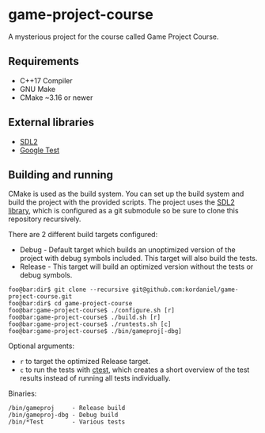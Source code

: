 # game-project-course
A mysterious project for the course called Game Project Course.

## Requirements
* C++17 Compiler
* GNU Make
* CMake ~3.16 or newer

## External libraries
* [SDL2](https://www.libsdl.org/)
* [Google Test](https://github.com/google/googletest)


## Building and running
CMake is used as the build system. You can set up the build system and build the project with the provided scripts. The project uses the [SDL2 library](https://www.libsdl.org/), which is configured as a git submodule so be sure to clone this repository recursively.

There are 2 different build targets configured:
- Debug - Default target which builds an unoptimized version of the project with debug symbols included. This target will also build the tests.
- Release - This target will build an optimized version without the tests or debug symbols.

```console
foo@bar:dir$ git clone --recursive git@github.com:kordaniel/game-project-course.git
foo@bar:dir$ cd game-project-course
foo@bar:game-project-course$ ./configure.sh [r]
foo@bar:game-project-course$ ./build.sh [r]
foo@bar:game-project-course$ ./runtests.sh [c]
foo@bar:game-project-course$ ./bin/gameproj[-dbg]
```
Optional arguments:
* `r` to target the optimized Release target.
* `c` to run the tests with [ctest](https://cmake.org/cmake/help/book/mastering-cmake/chapter/Testing%20With%20CMake%20and%20CTest.html), which creates a short overview of the test results instead of running all tests individually.  

Binaries:
```console
/bin/gameproj     - Release build
/bin/gameproj-dbg - Debug build
/bin/*Test        - Various tests
```
